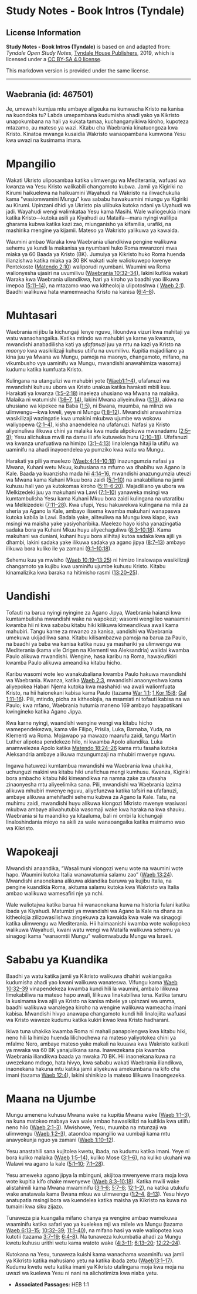 # Study Notes - Book Intros (Tyndale)

## License Information

**Study Notes - Book Intros (Tyndale)** is based on and adapted from: _Tyndale Open Study Notes_, [Tyndale House Publishers](https://tyndaleopenresources.com/), 2019, which is licensed under a [CC BY-SA 4.0 license](https://creativecommons.org/licenses/by-sa/4.0/legalcode.en).

This markdown version is provided under the same license.



--------------------------------

## Waebrania (id: 467501)

Je, umewahi kumjua mtu ambaye aligeuka na kumwacha Kristo na kanisa na kuondoka tu? Labda umepambana kudumisha ahadi yako ya Kikristo unapokumbana na hali ya kukata tamaa, kuchanganyikiwa kiroho, kupoteza mtazamo, au mateso ya wazi. Kitabu cha Waebrania kinatuongoza kwa Kristo. Kinatoa mwanga kusaidia Wakristo wanaopambana kumwona Yesu kwa uwazi na kusimama imara.

Mpangilio
=========

Wakati Ukristo uliposambaa katika ulimwengu wa Mediterania, wafuasi wa kwanza wa Yesu Kristo walikabili changamoto kubwa. Jamii ya Kigiriki na Kirumi haikuelewa na haikuamini Wayahudi na Wakristo na iliwachukulia kama "wasiomwamini Mungu" kwa sababu hawakuamini miungu ya Kigiriki au Kirumi. Upinzani dhidi ya Ukristo pia uliibuka kutoka ndani ya Uyahudi wa jadi. Wayahudi wengi walimkataa Yesu kama Masihi. Wale waliogeukia imani katika Kristo—kutoka asili ya Kiyahudi au Mataifa—mara nyingi walilipa gharama kubwa katika kazi zao, miunganisho ya kifamilia, urafiki, na mashirika mengine ya kijamii. Mateso ya Wakristo yalikuwa ya kawaida.

Waumini ambao Waraka kwa Waebrania uliandikiwa pengine walikuwa sehemu ya kundi la makanisa ya nyumbani huko Roma mwanzoni mwa miaka ya 60 Baada ya Kristo (BK). Jumuiya ya Kikristo huko Roma huenda ilianzishwa katika miaka ya 30 BK wakati wale waliokuwepo kwenye Pentekoste ([Matendo 2:10](https://ref.ly/Acts2:10)) waliporudi nyumbani. Waumini wa Roma walionyesha ujasiri na uvumilivu ([Waebrania 10:32–34](https://ref.ly/Heb10:32-Heb10:34)), lakini kufikia wakati Waraka kwa Waebrania uliandikwa, hari ya kiroho ya baadhi yao ilikuwa imepoa ([5:11–14](https://ref.ly/Heb5:11-Heb5:14)), na mtazamo wao wa kitheolojia ulipotoshwa ( [Waeb 2:1](https://ref.ly/Heb2:1)). Baadhi walikuwa hata wamemwacha Kristo na kanisa ([6:4–8](https://ref.ly/Heb6:4-Heb6:8)).

Muhtasari
=========

Waebrania ni jibu la kichungaji lenye nguvu, liloundwa vizuri kwa mahitaji ya watu wanaohangaika. Katika mtindo wa mahubiri ya karne ya kwanza, mwandishi anabadilisha kati ya *ufafanuzi* juu ya mtu na kazi ya Kristo na *maonyo* kwa wasikilizaji kuhusu utiifu na uvumilivu. Kupitia majadiliano ya kina juu ya Mwana wa Mungu, pamoja na maonyo, changamoto, mifano, na vikumbusho vya uaminifu wa Mungu, mwandishi anawahimiza wasomaji kudumu katika kumfuata Kristo.

Kulingana na utangulizi wa mahubiri yote ([Waeb1:1–4](https://ref.ly/Heb1:1-Heb1:4)), ufafanuzi wa mwandishi kuhusu ubora wa Kristo unakua katika harakati mbili kuu. Harakati ya kwanza ([1:5–2:18](https://ref.ly/Heb1:5-Heb2:18)) inaeleza uhusiano wa Mwana na malaika. Malaika ni watumishi ([1:6–7](https://ref.ly/Heb1:6-Heb1:7), [14](https://ref.ly/Heb1:14)), lakini Mwana aliyeinuliwa ([1:13](https://ref.ly/Heb1:13)), akiwa na uhusiano wa kipekee na Baba ([1:5](https://ref.ly/Heb1:5)), ni Bwana, muumba, na mlinzi wa ulimwengu—kwa kweli, yeye ni Mungu ([1:8–12](https://ref.ly/Heb1:8-Heb1:12)). Mwandishi anawahimiza wasikilizaji wazingatie kwa umakini mkubwa ujumbe wa wokovu waliyopewa ([2:1–4](https://ref.ly/Heb2:1-Heb2:4)), kisha anaendelea na ufafanuzi. Nafasi ya Kristo aliyeinuliwa ilikuwa chini ya malaika kwa muda alipokuwa mwanadamu ([2:5–9](https://ref.ly/Heb2:5-Heb2:9)); Yesu alichukua mwili na damu ili afe kutuweka huru ([2:10–18](https://ref.ly/Heb2:10-Heb2:18)). Ufafanuzi wa kwanza unafuatiwa na himizo ([3:1–4:13](https://ref.ly/Heb3:1-Heb4:13)) linalolenga hitaji la utiifu wa uaminifu na ahadi inayoendelea ya pumziko kwa watu wa Mungu.

Harakati ya pili ya maelezo ([Waeb:4:14–10:18](https://ref.ly/Heb4:14-Heb10:18)) inazungumzia nafasi ya Mwana, Kuhani wetu Mkuu, kuhusiana na mfumo wa dhabihu wa Agano la Kale. Baada ya kuanzisha mada hii [4:14–16](https://ref.ly/Heb4:14-Heb4:16), mwandishi anazungumzia uteuzi wa Mwana kama Kuhani Mkuu bora zaidi ([5:1–10](https://ref.ly/Heb5:1-Heb5:10)) na anakabiliana na jamii kuhusu hali yao ya kutokomaa kiroho ([5:11–6:20](https://ref.ly/Heb5:11-Heb6:20)). Majadiliano ya ubora wa Melkizedeki juu ya makuhani wa Lawi ([7:1–10](https://ref.ly/Heb7:1-Heb7:10)) yanaweka msingi wa kumtambulisha Yesu kama Kuhani Mkuu bora zaidi kulingana na utaratibu wa Melkizedeki ([7:11–28](https://ref.ly/Heb7:11-Heb7:28)). Kwa ufupi, Yesu hakuwekwa kulingana na mila za sheria ya Agano la Kale, ambayo ilisema kwamba makuhani wanapaswa kutoka kabila la Lawi. Badala yake, aliteuliwa na Mungu kwa kiapo, kwa msingi wa maisha yake yasiyoharibika. Maelezo hayo kisha yanazingatia sadaka bora ya Kuhani Mkuu huyu aliyechaguliwa ([8:3–10:18](https://ref.ly/Heb8:3-Heb10:18)). Kama makuhani wa duniani, kuhani huyu bora alihitaji kutoa sadaka kwa ajili ya dhambi, lakini sadaka yake ilikuwa sadaka ya agano jipya ([8:7–13](https://ref.ly/Heb8:7-Heb8:13)) ambayo ilikuwa bora kuliko ile ya zamani ([9:1–10:18](https://ref.ly/Heb9:1-Heb10:18)).

Sehemu kuu ya mwisho ([Waeb 10:19–13:25](https://ref.ly/Heb10:19-Heb13:25)) ni himizo linalowapa wasikilizaji changamoto ya kujibu kwa uaminifu ujumbe kuhusu Kristo. Kitabu kinamalizika kwa baraka na hitimisho rasmi ([13:20–25](https://ref.ly/Heb13:20-Heb13:25)).

Uandishi
========

Tofauti na barua nyingi nyingine za Agano Jipya, Waebrania haianzi kwa kumtambulisha mwandishi wake na wapokezi; wasomi wengi leo wanaamini kwamba hii ni kwa sababu kitabu hiki kilikuwa kimeandikwa awali kama mahubiri. Tangu karne za mwanzo za kanisa, uandishi wa Waebrania umekuwa ukijadiliwa sana. Kitabu kilisambazwa pamoja na barua za Paulo, na baadhi ya baba wa kanisa katika nusu ya mashariki ya ulimwengu wa Mediterania (kama vile Origen na Klementi wa Aleksandria) walidai kwamba Paulo alikuwa mwandishi. Wengine, hasa karibu na Roma, hawakufikiri kwamba Paulo alikuwa ameandika kitabu hicho.

Karibu wasomi wote leo wanakubaliana kwamba Paulo hakuwa mwandishi wa Waebrania. Kwanza, katika [Waeb 2:3](https://ref.ly/Heb2:3), mwandishi anaonyeshwa kama aliyepokea Habari Njema kutoka kwa mashahidi wa awali waliomfuata Kristo, na hii haionekani kabisa kama Paulo (tazama [War 1:1](https://ref.ly/Rom1:1); [1 Kor 15:8](https://ref.ly/1Cor15:8); [Gal 1:11–16](https://ref.ly/Gal1:11-Gal1:16)). Pili, mtindo, picha za kitheolojia, na msamiati ni tofauti kabisa na wa Paulo; kwa mfano, Waebrania hutumia maneno 169 ambayo hayapatikani kwingineko katika Agano Jipya.

Kwa karne nyingi, waandishi wengine wengi wa kitabu hicho wamependekezwa, kama vile Filipo, Prisila, Luka, Barnaba, Yuda, na Klementi wa Roma. Mojawapo ya mawazo maarufu zaidi, tangu Martin Luther alipotoa pendekezo hilo, ni kwamba Apolo aliandika. Luka anamwelezea Apolo katika [Matendo 18:24–26](https://ref.ly/Acts18:24-Acts18:26) kama mtu fasaha kutoka Aleksandria ambaye alikuwa mzungumzaji na mhubiri mwenye nguvu.

Ingawa hatuwezi kumtambua mwandishi wa Waebrania kwa uhakika, uchunguzi makini wa kitabu hiki unafichua mengi kumhusu. Kwanza, Kigiriki bora ambacho kitabu hiki kimeandikwa na namna zake za ufasaha zinaonyesha mtu aliyeelimika sana. Pili, mwandishi wa Waebrania lazima alikuwa mhubiri mwenye nguvu, aliyefunzwa katika tafsiri na ufafanuzi, ambaye alikuwa amehifadhi sehemu kubwa za Agano la Kale. Tatu, na muhimu zaidi, mwandishi huyu alikuwa kiongozi Mkristo mwenye wasiwasi mkubwa ambaye aliwahutubia wasomaji wake kwa haraka na kwa shauku. Waebrania si tu maandiko ya kitaaluma, bali ni ombi la kichungaji linaloshindania mioyo na akili za wale wanaoangaika katika msimamo wao wa Kikristo.

Wapokeaji
=========

Mwandishi anaandika, “Wasalimuni viongozi wenu wote na waumini wote hapo. Waumini kutoka Italia wanawatumia salamu zao” ([Waeb 13:24](https://ref.ly/Heb13:24)). Mwandishi anaonekana alikuwa akiandika baruwa ya kujibu Italia, na pengine kuandikia Roma, akituma salamu kutoka kwa Wakristo wa Italia ambao walikuwa wamesafiri nje ya nchi.

Wale waliotajwa katika barua hii wanaonekana kuwa na historia fulani katika ibada ya Kiyahudi. Matumizi ya mwandishi wa Agano la Kale na dhana za kitheolojia zilizowasilishwa zingekuwa za kawaida kwa wale wa sinagogi katika ulimwengu wa Mediterania. Hii haimaanishi kwamba wote waliopokea walikuwa Wayahudi, kwani watu wengi wa Mataifa walikuwa sehemu ya sinagogi kama "wanaomtii Mungu" waliomwabudu Mungu wa Israeli.

Sababu ya Kuandika
==================

Baadhi ya watu katika jamii ya Kikristo walikuwa dhahiri wakiangaika kudumisha ahadi yao kwani walikuwa wanateswa. Vifungu kama [Waeb 10:32–39](https://ref.ly/Heb10:32-Heb10:39) vinapendekeza kwamba kundi hili la waumini, ambalo lilikuwa limekabiliwa na mateso hapo awali, lilikuwa linakabiliwa tena. Katika tanuru la kusimama kwa ajili ya Kristo na kanisa mbele ya upinzani wa umma, baadhi walikuwa wanalegea kiroho na wengine walikuwa wameacha imani kabisa. Mwandishi hivyo anawapa changamoto kundi hili linalojiita wafuasi wa Kristo waweze kudumu katika kukiri kwao kwa Kristo hadharani.

Ikiwa tuna uhakika kwamba Roma ni mahali panapolengwa kwa kitabu hiki, neno hili la himizo huenda lilichochewa na mateso yaliyotokea chini ya mfalme Nero, ambaye mateso yake makali na kuuawa kwa Wakristo katikati ya mwaka wa 60 BK yanajulikana sana. Inawezekana pia kwamba Waebrania iliandikwa baada ya mwaka 70 BK. Hii inaonekana kuwa na uwezekano mdogo, hata hivyo, kwa sababu wakati Waebrania iliandikwa, inaonekana hakuna mtu katika jamii aliyekuwa amekumbana na kifo cha imani (tazama [Waeb 12:4](https://ref.ly/Heb12:4)), lakini shinikizo la mateso lilikuwa linaongezeka.

Maana na Ujumbe
===============

Mungu amenena kuhusu Mwana wake na kupitia Mwana wake ([Waeb 1:1–3](https://ref.ly/Heb1:1-Heb1:3)), na kuna matokeo mabaya kwa wale ambao hawasikilizi na kuitikia kwa utiifu neno hilo ([Waeb 2:1–3](https://ref.ly/Heb2:1-Heb2:3)). Mwishowe, Yesu, muumba na mtunzaji wa ulimwengu ([Waeb 1:2–3](https://ref.ly/Heb1:2-Heb1:3)), ataondoa mpangilio wa uumbaji kama mtu anavyokunja nguo ya zamani ([Waeb 1:10–12](https://ref.ly/Heb1:10-Heb1:12)).

Yesu anastahili sana kujitolea kwetu, ibada, na kudumu katika imani. Yeye ni bora kuliko malaika ([Waeb 1:5–14](https://ref.ly/Heb1:5-Heb1:14)), kuliko Mose ([3:1–6](https://ref.ly/Heb3:1-Heb3:6)), na kuliko ukuhani wa Walawi wa agano la kale ([5:1–10](https://ref.ly/Heb5:1-Heb5:10); [7:1–28](https://ref.ly/Heb7:1-Heb7:28)).

Yesu ameweka agano jipya la mbinguni, akijitoa mwenyewe mara moja kwa wote kupitia kifo chake mwenyewe ([Waeb 8:3–10:18](https://ref.ly/Heb8:3-Heb10:18)). Katika mwili wake alistahimili kama Mwana mwaminifu ([3:1–6](https://ref.ly/Heb3:1-Heb3:6); [5:7–8](https://ref.ly/Heb5:7-Heb5:8); [12:1–2](https://ref.ly/Heb12:1-Heb12:2)), na katika utukufu wake anatawala kama Bwana mkuu wa ulimwengu ([1:2–4](https://ref.ly/Heb1:2-Heb1:4), [8–13](https://ref.ly/Heb1:8-Heb1:13)). Yesu hivyo anatupatia msingi bora wa kuendelea katika maisha ya Kikristo na kuwa na tumaini kwa siku zijazo.

Tunaweza pia kuangalia mifano chanya ya wengine ambao wamekuwa waaminifu katika safari yao ya kuelekea mji wa milele wa Mungu (tazama [Waeb 6:13–15](https://ref.ly/Heb6:13-Heb6:15); [10:32–39](https://ref.ly/Heb10:32-Heb10:39); [11:1–40](https://ref.ly/Heb11:1-Heb11:40)), na mifano hasi ya wale waliopotea kwa kutotii (tazama [3:7–19](https://ref.ly/Heb3:7-Heb3:19); [6:4–8](https://ref.ly/Heb6:4-Heb6:8)). Na tunaweza kukumbatia ahadi za Mungu kwetu kuhusu urithi wetu kama watoto wake ([4:3–11](https://ref.ly/Heb4:3-Heb4:11); [6:13–20](https://ref.ly/Heb6:13-Heb6:20); [12:22–24](https://ref.ly/Heb12:22-Heb12:24)).

Kutokana na Yesu, tunaweza kuishi kama wanachama waaminifu wa jamii ya Kikristo katika mahusiano yetu na katika ibada zetu ([Waeb13:1–17](https://ref.ly/Heb13:1-Heb13:17)). Kudumu kwetu wetu katika imani ya Kikristo utalingana moja kwa moja na uwazi wa kuelewa Yesu ni nani na alichotimiza kwa niaba yetu.

* **Associated Passages:** HEB 1:1

